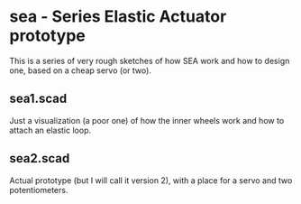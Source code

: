 # sea - Series Elastic Actuator prototype

This is a series of very rough sketches of how SEA work and how to design one,
based on a cheap servo (or two).

## sea1.scad

Just a visualization (a poor one) of how the inner wheels work and how to attach an elastic loop.

## sea2.scad

Actual prototype (but I will call it version 2), with a place for a servo and two potentiometers.

